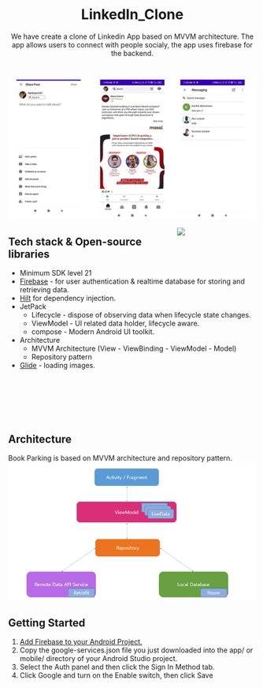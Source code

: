 
<h1 align="center">LinkedIn_Clone</h1>

<p align="center">  
We have create a clone of Linkedin App based on MVVM architecture. The app allows users to connect with people socialy, the app uses firebase for the backend.
</p>
</br>
<p align="center">
<img src="/Screenshots/New Project.png"/>
</p>

 

<img src="/screenshots/appworking.gif" align="right" width="32%"/>


## Tech stack & Open-source libraries
- Minimum SDK level 21
- [Firebase](https://firebase.google.com/) - for user authentication & realtime database for storing and retrieving data. 
- [Hilt](https://dagger.dev/hilt/) for dependency injection.
- JetPack
  - Lifecycle - dispose of observing data when lifecycle state changes.
  - ViewModel - UI related data holder, lifecycle aware.
  - compose - Modern Android UI toolkit.
- Architecture
  - MVVM Architecture (View - ViewBinding - ViewModel - Model)
  - Repository pattern
- [Glide](https://github.com/bumptech/glide) - loading images.
</br>
</br>
</br>
</br>
</br>


## Architecture
Book Parking is based on MVVM architecture and repository pattern.
![architecture](/Screenshots/architecture.png)

## Getting Started

1. [Add Firebase to your Android Project.](https://firebase.google.com/docs/android/setup)
2. Copy the google-services.json file you just downloaded into the app/ or mobile/ directory of your Android Studio project.
3. Select the Auth panel and then click the Sign In Method tab.
4. Click Google and turn on the Enable switch, then click Save
 
